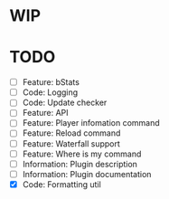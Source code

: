 # WIP

# TODO

- [ ] Feature: bStats
- [ ] Code: Logging
- [ ] Code: Update checker
- [ ] Feature: API
- [ ] Feature: Player infomation command
- [ ] Feature: Reload command
- [ ] Feature: Waterfall support
- [ ] Feature: Where is my command
- [ ] Information: Plugin description
- [ ] Information: Plugin documentation
- [x] Code: Formatting util